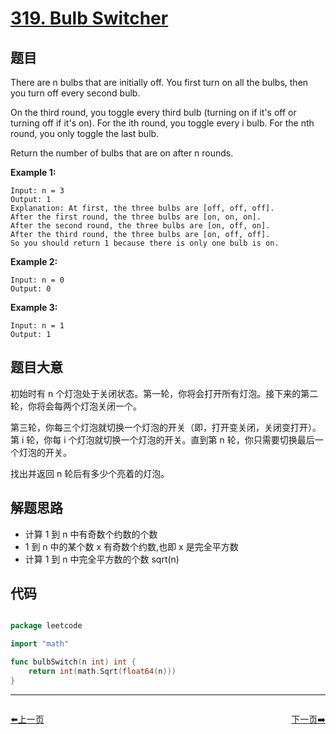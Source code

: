 # [319. Bulb Switcher](https://leetcode.com/problems/bulb-switcher/)


## 题目

There are n bulbs that are initially off. You first turn on all the bulbs, then you turn off every second bulb.

On the third round, you toggle every third bulb (turning on if it's off or turning off if it's on). For the ith round, you toggle every i bulb. For the nth round, you only toggle the last bulb.

Return the number of bulbs that are on after n rounds.

**Example 1:**

    Input: n = 3
    Output: 1
    Explanation: At first, the three bulbs are [off, off, off].
    After the first round, the three bulbs are [on, on, on].
    After the second round, the three bulbs are [on, off, on].
    After the third round, the three bulbs are [on, off, off].
    So you should return 1 because there is only one bulb is on.

**Example 2:**

    Input: n = 0
    Output: 0

**Example 3:**

    Input: n = 1
    Output: 1

## 题目大意

初始时有 n 个灯泡处于关闭状态。第一轮，你将会打开所有灯泡。接下来的第二轮，你将会每两个灯泡关闭一个。

第三轮，你每三个灯泡就切换一个灯泡的开关（即，打开变关闭，关闭变打开）。第 i 轮，你每 i 个灯泡就切换一个灯泡的开关。直到第 n 轮，你只需要切换最后一个灯泡的开关。

找出并返回 n 轮后有多少个亮着的灯泡。

## 解题思路

- 计算 1 到 n 中有奇数个约数的个数
- 1 到 n 中的某个数 x 有奇数个约数,也即 x 是完全平方数
- 计算 1 到 n 中完全平方数的个数 sqrt(n)

## 代码

```go

package leetcode

import "math"

func bulbSwitch(n int) int {
    return int(math.Sqrt(float64(n)))
}

```


----------------------------------------------
<div style="display: flex;justify-content: space-between;align-items: center;">
<p><a href="https://books.halfrost.com/leetcode/ChapterFour/0300~0399/0318.Maximum-Product-of-Word-Lengths/">⬅️上一页</a></p>
<p><a href="https://books.halfrost.com/leetcode/ChapterFour/0300~0399/0322.Coin-Change/">下一页➡️</a></p>
</div>
